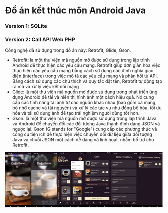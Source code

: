 # Đồ án kết thúc môn Android Java

### Version 1: SQLite

### Version 2: Call API Web PHP

Công nghệ đã sử dụng trong đồ án này: Retrofit, Glide, Gson.

- Retrofit: là một thư viện mã nguồn mở được sử dụng trong lập trình Android để thực hiện các yêu cầu mạng. Retrofit giúp đơn giản hóa việc thực hiện các yêu cầu mạng bằng cách sử dụng các định nghĩa giao diện (interface) trong việc mô tả các yêu cầu mạng và phản hồi từ API. Bằng cách sử dụng các chú thích và quy tắc đặt tên, Retrofit tự động tạo ra mã và xử lý việc kết nối mạng
- Glide: là một thư viện mã nguồn mở được sử dụng trong phát triển ứng dụng Android để tải và hiển thị hình ảnh một cách hiệu quả. Nó cung cấp các tính năng tải ảnh từ các nguồn khác nhau (bao gồm cả mạng, bộ nhớ cache và tài nguyên) và xử lý các tác vụ như đồng bộ hóa, tối ưu hóa và tái sử dụng ảnh để tạo trải nghiệm người dùng tốt hơn.
- Gson: là một thư viện mã nguồn mở được sử dụng trong lập trình Java và Android để chuyển đổi các đối tượng Java thành định dạng JSON và ngược lại. Gson (G stands for "Google") cung cấp các phương thức và công cụ tiện ích để thực hiện việc chuyển đổi dữ liệu giữa đối tượng Java và chuỗi JSON một cách dễ dàng và linh hoạt. nhằm bổ trợ cho Retrofit.

![alt text](https://github.com/nguynvanky/CoffeeShop-Android/blob/main/img.png)
